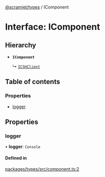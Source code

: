 [@scramjet/types](../README.md) / IComponent

# Interface: IComponent

## Hierarchy

- **`IComponent`**

  ↳ [`ICSHClient`](icshclient.md)

## Table of contents

### Properties

- [logger](icomponent.md#logger)

## Properties

### logger

• **logger**: `Console`

#### Defined in

[packages/types/src/component.ts:2](https://github.com/scramjetorg/transform-hub/blob/HEAD/packages/types/src/component.ts#L2)
